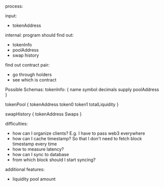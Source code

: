 
process:


input:
- tokenAddress

internal:
program should find out: 
- tokenInfo
- poolAddress
- swap history


find out contract pair:
- go through holders
- see which is contract

Possible Schemas:
tokenInfo: {
    name
    symbol
    decimals
    supply
    poolAddress
}

tokenPool {
    tokenAddress
    token0
    token1
    totalLiquidity
}

swapHistory {
    tokenAddress
    Swaps
}


difficulties:
- how can I organize clients? E.g. I have to pass web3 everywhere
- how can I cache timestamp? So that I don't need to fetch block timestamp every time
- how to measure latency? 
- how can I sync to database
- from which block should I start syncing?


additional features:
- liquidity pool amount

